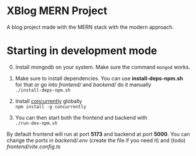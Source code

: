 # XBlog MERN Project

A blog project made with the MERN stack with the modern approach.

# Starting in development mode

0. Install mongodb on your system. Make sure the command `mongod` works.

1. Make sure to install dependencies.
   You can use **install-deps-npm.sh** for that or go into _frontend/_ and _backend/_ do it manually <br/>
   `./install-deps-npm.sh`

2. Install [concurrently](https://www.npmjs.com/package/concurrently) globally <br/>
   `npm install -g concurrently`

3. You can then start both the frontend and backend with <br/>
   `./run-dev-npm.sh`

By default frontend will run at port **5173** and backend at port **5000**. You can change the ports in _backend/.env_ (create the file if you need it) and (todo) _frontend/vite.config.ts_
